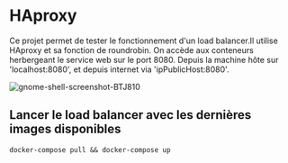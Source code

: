 # HAproxy

Ce projet permet de tester le fonctionnement d'un load balancer.Il utilise HAproxy et sa fonction de roundrobin.
On accède aux conteneurs herbergeant le service web sur le port 8080. Depuis la machine hôte sur 'localhost:8080', et depuis internet via 'ipPublicHost:8080'.

![gnome-shell-screenshot-BTJ810](https://user-images.githubusercontent.com/44028461/116010655-a1e16680-a620-11eb-859e-0ac21f3901d4.png)

## Lancer le load balancer avec les dernières images disponibles
```
docker-compose pull && docker-compose up
```
